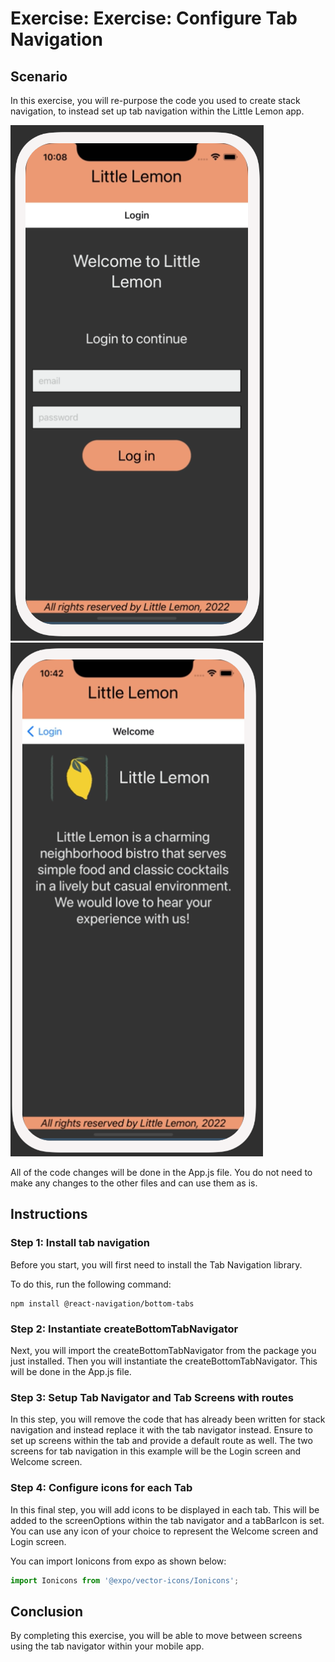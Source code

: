 # Exercise: Exercise: Configure Tab Navigation

## Scenario
In this exercise, you will re-purpose the code you used to create stack navigation, to instead set up tab navigation within the Little Lemon app.

![images](./img/screen-1.png)
![images](./img/screen-2.png)

All of the code changes will be done in the App.js file. You do not need to make any changes to the other files and can use them as is.

## Instructions
### Step 1: Install tab navigation
Before you start, you will first need to install the Tab Navigation library.

To do this, run the following command:
```
npm install @react-navigation/bottom-tabs
```
### Step 2: Instantiate createBottomTabNavigator
Next, you will import the createBottomTabNavigator from the package you just installed. Then you will instantiate the createBottomTabNavigator. This will be done in the App.js file. 

### Step 3: Setup Tab Navigator and Tab Screens with routes
In this step, you will remove the code that has already been written for stack navigation and instead replace it with the tab navigator instead. Ensure to set up screens within the tab and provide a default route as well. The two screens for tab navigation in this example will be the Login screen and Welcome screen.

### Step 4: Configure icons for each Tab
In this final step, you will add icons to be displayed in each tab. This will be added to the screenOptions within the tab navigator and a tabBarIcon is set. You can use any icon of your choice to represent the Welcome screen and Login screen. 

You can import Ionicons from expo as shown below:
```js
import Ionicons from '@expo/vector-icons/Ionicons';

```

## Conclusion
By completing this exercise, you will be able to move between screens using the tab navigator within your mobile app.